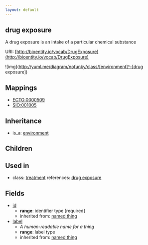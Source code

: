 ```yaml
---
layout: default
---
```


## drug exposure


A drug exposure is an intake of a particular chemical substance

URI: [http://bioentity.io/vocab/DrugExposure](http://bioentity.io/vocab/DrugExposure)


![img](http://yuml.me/diagram/nofunky/class/[environment]^-[drug exposure])
## Mappings

 * [ECTO:0000509](http://purl.obolibrary.org/obo/ECTO_0000509)
 * [SIO:001005](http://semanticscience.org/resource/SIO_001005)

## Inheritance

 *  is_a: [environment](Environment.html)

## Children


## Used in

 *  class: [treatment](Treatment.html) references: [drug exposure](DrugExposure.html)

## Fields

 * [id](id.html)
    * __range__: identifier type [required]
    * inherited from: [named thing](NamedThing.html)
 * [label](label.html)
    * _A human-readable name for a thing_
    * __range__: label type
    * inherited from: [named thing](NamedThing.html)
